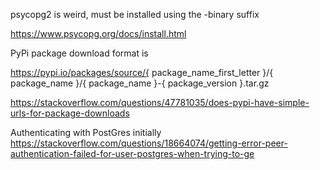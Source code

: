 psycopg2 is weird, must be installed using the -binary suffix

https://www.psycopg.org/docs/install.html

PyPi package download format is

https://pypi.io/packages/source/{ package_name_first_letter }/{ package_name }/{ package_name }-{ package_version }.tar.gz

https://stackoverflow.com/questions/47781035/does-pypi-have-simple-urls-for-package-downloads

Authenticating with PostGres initially
https://stackoverflow.com/questions/18664074/getting-error-peer-authentication-failed-for-user-postgres-when-trying-to-ge